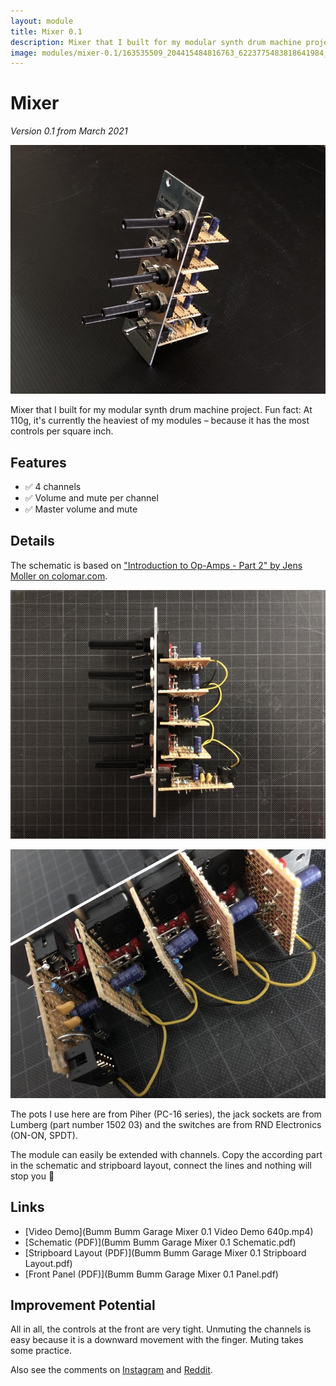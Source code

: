 ```yaml
---
layout: module
title: Mixer 0.1
description: Mixer that I built for my modular synth drum machine project.
image: modules/mixer-0.1/163535509_204415484816763_6223775483818641984_n.jpg
---
```


# Mixer

*Version 0.1 from March 2021*

![](163535509_204415484816763_6223775483818641984_n.jpg)

Mixer that I built for my modular synth drum machine project. Fun fact: At 110g, it's currently the heaviest of my modules – because it has the most controls per square inch.

## Features

* ✅ 4 channels
* ✅ Volume and mute per channel
* ✅ Master volume and mute

## Details

The schematic is based on ["Introduction to Op-Amps - Part 2" by Jens Moller on colomar.com](http://colomar.com/Shavano/intro_opamp2.html).

![](163555450_154504689869616_7150287753202669814_n.jpg)

![](164360689_169070371612264_2588453398237662331_n.jpg)

The pots I use here are from Piher (PC-16 series), the jack sockets are from Lumberg (part number 1502 03) and the switches are from RND Electronics (ON-ON, SPDT).

The module can easily be extended with channels. Copy the according part in the schematic and stripboard layout, connect the lines and nothing will stop you 🚀

## Links

* [Video Demo](Bumm Bumm Garage Mixer 0.1 Video Demo 640p.mp4)
* [Schematic (PDF)](Bumm Bumm Garage Mixer 0.1 Schematic.pdf)
* [Stripboard Layout (PDF)](Bumm Bumm Garage Mixer 0.1 Stripboard Layout.pdf)
* [Front Panel (PDF)](Bumm Bumm Garage Mixer 0.1 Panel.pdf)

## Improvement Potential

<!-- Make it an active mixer with one OpAmp per channel. This way each channel is buffered and independent from the others. ["Multi channel audio mixer circuit using LM3900" by April Jay](https://circuitmaker.com/Projects/Details/April-Jay/Multi-channel-audio-mixer-circuit-using-LM3900) would be a starting point. Delete the preset potentiometer and replace the gain loop’s resistor by a potentiometer. Thanks for the hint, Thibault! -->

All in all, the controls at the front are very tight. Unmuting the channels is easy because it is a downward movement with the finger. Muting takes some practice.

Also see the comments on [Instagram](https://www.instagram.com/p/CMxVuXAh2HL/) and [Reddit](https://www.reddit.com/r/synthdiy/comments/mbnqt3/4_channel_mixer_in_eurorack_format_on_stripboard/).
